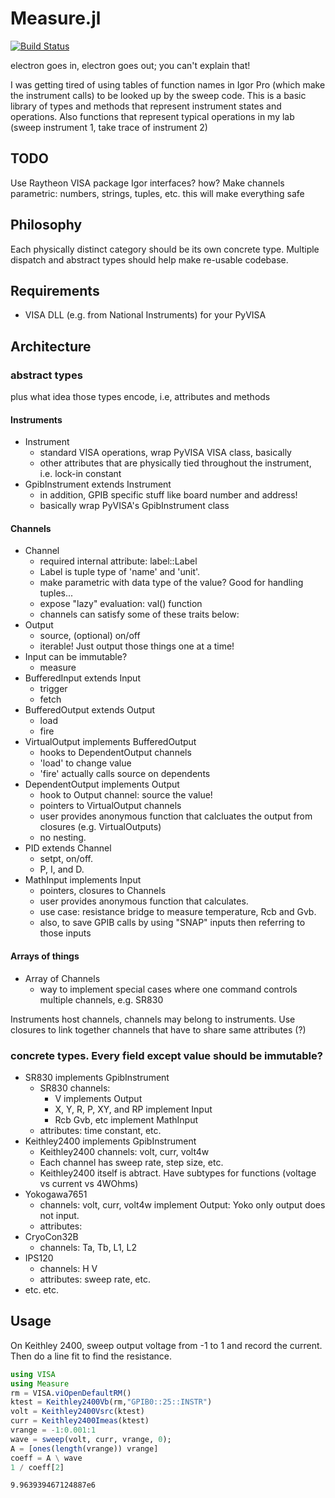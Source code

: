 # Measure.jl

[![Build Status](https://travis-ci.org/menyoung/Measure.jl.svg?branch=master)](https://travis-ci.org/menyoung/Measure.jl)

electron goes in, electron goes out; you can't explain that!

I was getting tired of using tables of function names in Igor Pro (which make the instrument calls) to be looked up by the sweep code.
This is a basic library of types and methods that represent instrument states and operations.
Also functions that represent typical operations in my lab (sweep instrument 1, take trace of instrument 2)

TODO
----

Use Raytheon VISA package
Igor interfaces? how?
Make channels parametric: numbers, strings, tuples, etc. this will make everything safe

Philosophy
----------

Each physically distinct category should be its own concrete type.
Multiple dispatch and abstract types should help make re-usable codebase.

Requirements
------------

* VISA DLL (e.g. from National Instruments) for your PyVISA

Architecture
------------

### abstract types
plus what idea those types encode, i.e, attributes and methods

#### Instruments
* Instrument
	* standard VISA operations, wrap PyVISA VISA class, basically
	* other attributes that are physically tied throughout the instrument, i.e. lock-in constant
* GpibInstrument extends Instrument
	* in addition, GPIB specific stuff like board number and address!
	* basically wrap PyVISA's GpibInstrument class

#### Channels
* Channel
	* required internal attribute: label::Label
	* Label is tuple type of 'name' and 'unit'.
	* make parametric with data type of the value? Good for handling tuples...
	* expose "lazy" evaluation: val() function
	* channels can satisfy some of these traits below:
* Output
	* source, (optional) on/off
	* iterable! Just output those things one at a time!
* Input can be immutable?
	* measure
* BufferedInput extends Input
	* trigger
	* fetch
* BufferedOutput extends Output
	* load
	* fire
* VirtualOutput implements BufferedOutput
	* hooks to DependentOutput channels
	* 'load' to change value
	* 'fire' actually calls source on dependents
* DependentOutput implements Output
	* hook to Output channel: source the value!
	* pointers to VirtualOutput channels
	* user provides anonymous function that calcluates the output from closures (e.g. VirtualOutputs)
	* no nesting.
* PID extends Channel
	* setpt, on/off.
	* P, I, and D.
* MathInput implements Input
	* pointers, closures to Channels
	* user provides anonymous function that calculates.
	* use case: resistance bridge to measure temperature, Rcb and Gvb.
	* also, to save GPIB calls by using "SNAP" inputs then referring to those inputs

#### Arrays of things
* Array of Channels
	* way to implement special cases where one command controls multiple channels, e.g. SR830

Instruments host channels, channels may belong to instruments.
Use closures to link together channels that have to share same attributes (?)

### concrete types. Every field except value should be immutable?  
* SR830 implements GpibInstrument
	* SR830 channels:
		* V implements Output
		* X, Y, R, P, XY, and RP implement Input
		* Rcb Gvb, etc implement MathInput
	* attributes: time constant, etc.
* Keithley2400 implements GpibInstrument
	* Keithley2400 channels: volt, curr, volt4w
	* Each channel has sweep rate, step size, etc.
	* Keithley2400 itself is abtract. Have subtypes for functions (voltage vs current vs 4WOhms)
* Yokogawa7651
	* channels: volt, curr, volt4w implement Output: Yoko only output does not input.
	* attributes:
* CryoCon32B
	* channels: Ta, Tb, L1, L2
* IPS120
	* channels: H V
	* attributes: sweep rate, etc.
* etc. etc.

Usage
-----

On Keithley 2400, sweep output voltage from -1 to 1 and record the current.
Then do a line fit to find the resistance.
```julia
using VISA
using Measure
rm = VISA.viOpenDefaultRM()
ktest = Keithley2400Vb(rm,"GPIB0::25::INSTR")
volt = Keithley2400Vsrc(ktest)
curr = Keithley2400Imeas(ktest)
vrange = -1:0.001:1
wave = sweep(volt, curr, vrange, 0);
A = [ones(length(vrange)) vrange]
coeff = A \ wave
1 / coeff[2]
```

```
9.963939467124887e6
```

